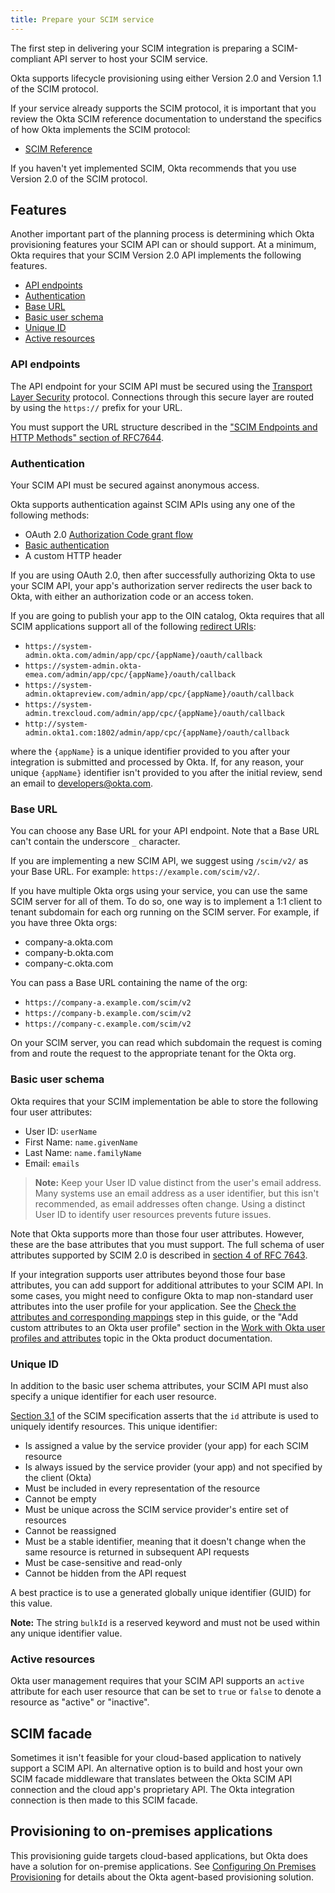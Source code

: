 ```yaml
---
title: Prepare your SCIM service
---
```


The first step in delivering your SCIM integration is preparing a SCIM-compliant API server to host your SCIM service.

Okta supports lifecycle provisioning using either Version 2.0 and Version 1.1 of the SCIM protocol.

If your service already supports the SCIM protocol, it is important that you review the Okta SCIM reference documentation to understand the specifics of how Okta implements the SCIM protocol:

- [SCIM Reference](/docs/reference/scim/)

If you haven't yet implemented SCIM, Okta recommends that you use Version 2.0 of the SCIM protocol.

## Features

Another important part of the planning process is determining which Okta provisioning features your SCIM API can or should support. At a minimum, Okta requires that your SCIM Version 2.0 API implements the following features.
<!-- no toc -->
- [API endpoints](#api-endpoints)
- [Authentication](#authentication)
- [Base URL](#base-url)
- [Basic user schema](#basic-user-schema)
- [Unique ID](#unique-id)
- [Active resources](#active-resources)

### API endpoints

The API endpoint for your SCIM API must be secured using the [Transport Layer Security](https://tools.ietf.org/html/rfc5246) protocol. Connections through this secure layer are routed by using the `https://` prefix for your URL.

You must support the URL structure described in the ["SCIM Endpoints and HTTP Methods" section of RFC7644](https://tools.ietf.org/html/rfc7644#section-3.2).

### Authentication

Your SCIM API must be secured against anonymous access.

Okta supports authentication against SCIM APIs using any one of the following methods:

- OAuth 2.0 [Authorization Code grant flow](https://tools.ietf.org/html/rfc6749#section-4.1)
- [Basic authentication](https://en.wikipedia.org/wiki/Basic_access_authentication)
- A custom HTTP header

If you are using OAuth 2.0, then after successfully authorizing Okta to use your SCIM API, your app's authorization server redirects the user back to Okta, with either an authorization code or an access token.

If you are going to publish your app to the OIN catalog, Okta requires that all SCIM applications support all of the following [redirect URIs](https://tools.ietf.org/html/rfc6749#section-3.1.2):

- `https://system-admin.okta.com/admin/app/cpc/{appName}/oauth/callback`
- `https://system-admin.okta-emea.com/admin/app/cpc/{appName}/oauth/callback`
- `https://system-admin.oktapreview.com/admin/app/cpc/{appName}/oauth/callback`
- `https://system-admin.trexcloud.com/admin/app/cpc/{appName}/oauth/callback`
- `http://system-admin.okta1.com:1802/admin/app/cpc/{appName}/oauth/callback`

where the `{appName}` is a unique identifier provided to you after your integration is submitted and processed by Okta. If, for any reason, your unique `{appName}` identifier isn't provided to you after the initial review, send an email to <developers@okta.com>.

### Base URL

You can choose any Base URL for your API endpoint. Note that a Base URL can't contain the underscore `_` character.

If you are implementing a new SCIM API, we suggest using `/scim/v2/` as your Base URL. For example: `https://example.com/scim/v2/`.

If you have multiple Okta orgs using your service, you can use the same SCIM server for all of them. To do so, one way is to implement a 1:1 client to tenant subdomain for each org running on the SCIM server. For example, if you have three Okta orgs:

- company-a.okta.com
- company-b.okta.com
- company-c.okta.com

You can pass a Base URL containing the name of the org:

- `https://company-a.example.com/scim/v2`
- `https://company-b.example.com/scim/v2`
- `https://company-c.example.com/scim/v2`

On your SCIM server, you can read which subdomain the request is coming from and route the request to the appropriate tenant for the Okta org.

### Basic user schema

Okta requires that your SCIM implementation be able to store the following four user attributes:

- User ID: `userName`
- First Name: `name.givenName`
- Last Name: `name.familyName`
- Email: `emails`

>**Note:** Keep your User ID value distinct from the user's email address. Many systems use an email address as a user identifier, but this isn't recommended, as email addresses often change. Using a distinct User ID to identify user resources prevents future issues.

Note that Okta supports more than those four user attributes. However, these are the base attributes that you must support.  The full schema of user attributes supported by SCIM 2.0 is described in [section 4 of RFC 7643](https://tools.ietf.org/html/rfc7643#section-4).

If your integration supports user attributes beyond those four base attributes, you can add support for additional attributes to your SCIM API. In some cases, you might need to configure Okta to map non-standard user attributes into the user profile for your application. See the [Check the attributes and corresponding mappings](../attribute-mapping/) step in this guide, or the "Add custom attributes to an Okta user profile" section in the [Work with Okta user profiles and attributes](https://help.okta.com/en/prod/okta_help_CSH.htm#ext_Directory_Profile_Editor_Tasks) topic in the Okta product documentation.

### Unique ID

In addition to the basic user schema attributes, your SCIM API must also specify a unique identifier for each user resource.

[Section 3.1](https://tools.ietf.org/html/rfc7643#section-3.1) of the SCIM specification asserts that the `id` attribute is used to uniquely identify resources. This unique identifier:

- Is assigned a value by the service provider (your app) for each SCIM resource
- Is always issued by the service provider (your app) and not specified by the client (Okta)
- Must be included in every representation of the resource
- Cannot be empty
- Must be unique across the SCIM service provider's entire set of resources
- Cannot be reassigned
- Must be a stable identifier, meaning that it doesn't change when the same resource is returned in subsequent API requests
- Must be case-sensitive and read-only
- Cannot be hidden from the API request

A best practice is to use a generated globally unique identifier (GUID) for this value.

**Note:** The string `bulkId` is a reserved keyword and must not be used within any unique identifier value.

### Active resources

Okta user management requires that your SCIM API supports an `active` attribute for each user resource that can be set to `true` or `false` to denote a resource as "active" or "inactive".

## SCIM facade

Sometimes it isn't feasible for your cloud-based application to natively support a SCIM API. An alternative option is to build and host your own SCIM facade middleware that translates between the Okta SCIM API connection and the cloud app's proprietary API. The Okta integration connection is then made to this SCIM facade.

## Provisioning to on-premises applications

This provisioning guide targets cloud-based applications, but Okta does have a solution for on-premise applications. See [Configuring On Premises Provisioning](https://help.okta.com/en/prod/okta_help_CSH.htm#ext_OPP_configure) for details about the Okta agent-based provisioning solution.

<NextSectionLink/>
